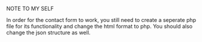 NOTE TO MY SELF

In order for the contact form to work, you still need to create a seperate php file for its functionality and change the html format to php.
You should also change the json structure as well.
